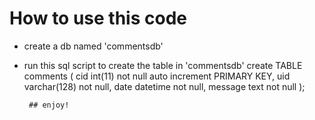 # How to use this code

- create a db named 'commentsdb'

- run this sql script to create the table in 'commentsdb'
    create TABLE comments (
    cid int(11) not null auto increment PRIMARY KEY,
    uid varchar(128) not null,
    date datetime not null,
    message text not null
    );

       ## enjoy!
